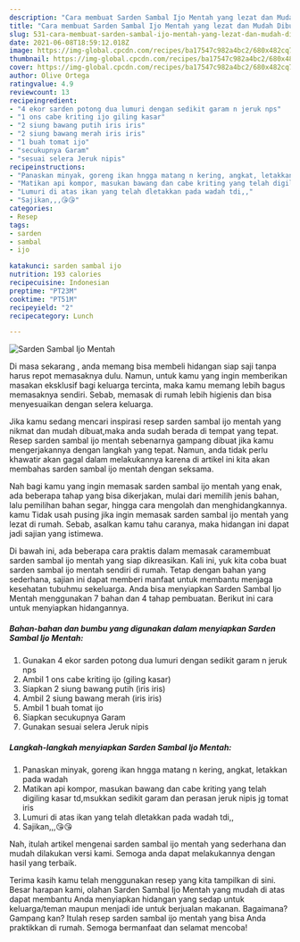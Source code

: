 ```yaml
---
description: "Cara membuat Sarden Sambal Ijo Mentah yang lezat dan Mudah Dibuat"
title: "Cara membuat Sarden Sambal Ijo Mentah yang lezat dan Mudah Dibuat"
slug: 531-cara-membuat-sarden-sambal-ijo-mentah-yang-lezat-dan-mudah-dibuat
date: 2021-06-08T18:59:12.018Z
image: https://img-global.cpcdn.com/recipes/ba17547c982a4bc2/680x482cq70/sarden-sambal-ijo-mentah-foto-resep-utama.jpg
thumbnail: https://img-global.cpcdn.com/recipes/ba17547c982a4bc2/680x482cq70/sarden-sambal-ijo-mentah-foto-resep-utama.jpg
cover: https://img-global.cpcdn.com/recipes/ba17547c982a4bc2/680x482cq70/sarden-sambal-ijo-mentah-foto-resep-utama.jpg
author: Olive Ortega
ratingvalue: 4.9
reviewcount: 13
recipeingredient:
- "4 ekor sarden potong dua lumuri dengan sedikit garam n jeruk nps"
- "1 ons cabe kriting ijo giling kasar"
- "2 siung bawang putih iris iris"
- "2 siung bawang merah iris iris"
- "1 buah tomat ijo"
- "secukupnya Garam"
- "sesuai selera Jeruk nipis"
recipeinstructions:
- "Panaskan minyak, goreng ikan hngga matang n kering, angkat, letakkan pada wadah"
- "Matikan api kompor, masukan bawang dan cabe kriting yang telah digiling kasar td,msukkan sedikit garam dan perasan jeruk nipis jg tomat iris"
- "Lumuri di atas ikan yang telah dletakkan pada wadah tdi,,"
- "Sajikan,,,😘😘"
categories:
- Resep
tags:
- sarden
- sambal
- ijo

katakunci: sarden sambal ijo 
nutrition: 193 calories
recipecuisine: Indonesian
preptime: "PT23M"
cooktime: "PT51M"
recipeyield: "2"
recipecategory: Lunch

---
```



![Sarden Sambal Ijo Mentah](https://img-global.cpcdn.com/recipes/ba17547c982a4bc2/680x482cq70/sarden-sambal-ijo-mentah-foto-resep-utama.jpg)

Di masa  sekarang , anda memang bisa membeli hidangan siap saji tanpa harus repot memasaknya dulu. Namun, untuk kamu yang ingin memberikan masakan eksklusif bagi keluarga tercinta, maka kamu memang lebih bagus memasaknya sendiri. Sebab, memasak di rumah lebih higienis dan bisa menyesuaikan dengan selera keluarga.

Jika kamu sedang mencari inspirasi resep sarden sambal ijo mentah yang nikmat dan mudah dibuat,maka anda sudah berada di tempat yang tepat. Resep sarden sambal ijo mentah  sebenarnya gampang dibuat jika kamu mengerjakannya dengan langkah yang tepat. Namun, anda tidak perlu khawatir akan gagal dalam melakukannya 
karena di artikel ini kita akan membahas sarden sambal ijo mentah dengan seksama.  



Nah bagi kamu yang ingin memasak sarden sambal ijo mentah yang enak, ada beberapa tahap yang bisa dikerjakan, mulai dari memilih jenis bahan, lalu pemilihan bahan segar, hingga cara mengolah dan menghidangkannya. kamu Tidak usah pusing jika ingin memasak sarden sambal ijo mentah yang lezat di rumah. Sebab, asalkan kamu  tahu caranya, maka hidangan ini dapat jadi sajian yang istimewa.

Di bawah ini, ada beberapa cara praktis  dalam memasak caramembuat sarden sambal ijo mentah yang siap dikreasikan. Kali ini, yuk kita coba buat sarden sambal ijo mentah sendiri di rumah. Tetap dengan bahan yang sederhana, sajian ini dapat memberi manfaat untuk membantu menjaga kesehatan tubuhmu sekeluarga. Anda bisa menyiapkan Sarden Sambal Ijo Mentah menggunakan 7 bahan dan 4 tahap pembuatan. Berikut ini cara untuk menyiapkan hidangannya.

<!--inarticleads1-->

##### Bahan-bahan dan bumbu yang digunakan dalam menyiapkan Sarden Sambal Ijo Mentah:

1. Gunakan 4 ekor sarden potong dua lumuri dengan sedikit garam n jeruk nps
1. Ambil 1 ons cabe kriting ijo (giling kasar)
1. Siapkan 2 siung bawang putih (iris iris)
1. Ambil 2 siung bawang merah (iris iris)
1. Ambil 1 buah tomat ijo
1. Siapkan secukupnya Garam
1. Gunakan sesuai selera Jeruk nipis




<!--inarticleads2-->

##### Langkah-langkah menyiapkan Sarden Sambal Ijo Mentah:

1. Panaskan minyak, goreng ikan hngga matang n kering, angkat, letakkan pada wadah
1. Matikan api kompor, masukan bawang dan cabe kriting yang telah digiling kasar td,msukkan sedikit garam dan perasan jeruk nipis jg tomat iris
1. Lumuri di atas ikan yang telah dletakkan pada wadah tdi,,
1. Sajikan,,,😘😘




Nah, itulah artikel mengenai  sarden sambal ijo mentah  yang sederhana dan mudah dilakukan versi kami. Semoga anda dapat melakukannya dengan hasil yang terbaik. 

Terima kasih kamu telah menggunakan resep yang kita tampilkan di sini. Besar harapan kami, olahan  Sarden Sambal Ijo Mentah yang mudah di atas dapat membantu Anda menyiapkan hidangan yang sedap untuk keluarga/teman maupun menjadi ide untuk berjualan makanan. Bagaimana? Gampang kan? Itulah resep sarden sambal ijo mentah yang bisa Anda praktikkan di rumah. Semoga bermanfaat dan selamat mencoba!

